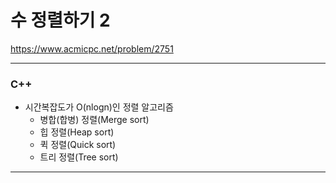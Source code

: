 # 수 정렬하기 2

https://www.acmicpc.net/problem/2751

<hr> 

### C++
- 시간복잡도가 O(nlogn)인 정렬 알고리즘
  - 병합(합병) 정렬(Merge sort)
  - 힙 정렬(Heap sort)
  - 퀵 정렬(Quick sort)
  - 트리 정렬(Tree sort)
<hr>

